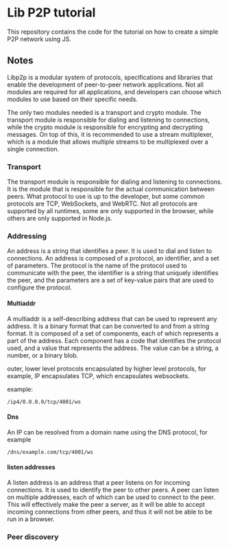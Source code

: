 # Lib P2P tutorial

This repository contains the code for the tutorial on how to create a simple P2P network using JS.

## Notes

Libp2p is a modular system of protocols, specifications and libraries that enable the development of peer-to-peer network applications. Not all modules are required for all applications, and developers can choose which modules to use based on their specific needs.

The only two modules needed is a transport and crypto module. The transport module is responsible for dialing and listening to connections, while the crypto module is responsible for encrypting and decrypting messages. On top of this, it is recommended to use a stream multiplexer, which is a module that allows multiple streams to be multiplexed over a single connection.

### Transport

The transport module is responsible for dialing and listening to connections. It is the module that is responsible for the actual communication between peers. What protocol to use is up to the developer, but some common protocols are TCP, WebSockets, and WebRTC. Not all protocols are supported by all runtimes, some are only supported in the browser, while others are only supported in Node.js.

### Addressing

An address is a string that identifies a peer. It is used to dial and listen to connections. An address is composed of a protocol, an identifier, and a set of parameters. The protocol is the name of the protocol used to communicate with the peer, the identifier is a string that uniquely identifies the peer, and the parameters are a set of key-value pairs that are used to configure the protocol.

#### Multiaddr

A multiaddr is a self-describing address that can be used to represent any address. It is a binary format that can be converted to and from a string format. It is composed of a set of components, each of which represents a part of the address. Each component has a code that identifies the protocol used, and a value that represents the address. The value can be a string, a number, or a binary blob.

outer, lower level protocols encapsulated by higher level protocols, for example, IP encapsulates TCP, which encapsulates websockets.

example:

```
/ip4/0.0.0.0/tcp/4001/ws
```

#### Dns

An IP can be resolved from a domain name using the DNS protocol, for example

```
/dns/example.com/tcp/4001/ws
```

#### listen addresses

A listen address is an address that a peer listens on for incoming connections. It is used to identify the peer to other peers. A peer can listen on multiple addresses, each of which can be used to connect to the peer. This will effectively make the peer a server, as it will be able to accept incoming connections from other peers, and thus it will not be able to be run in a browser.


### Peer discovery

